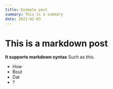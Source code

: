 ```yaml
---
title: Example post
summary: This is a summary
date: 2021-02-03
---
```


# This is a markdown post

__It supports markdown syntax__
Such as _this_.

- How
- Bout
- Dat
- ?


